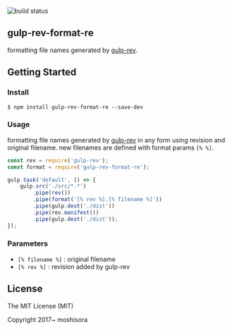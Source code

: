 ![build status](https://github.com/moshisora/gulp-rev-format-re/workflows/Node.js%20CI/badge.svg)

## gulp-rev-format-re

formatting file names generated by [gulp-rev](https://github.com/sindresorhus/gulp-rev).

## Getting Started

### Install

```
$ npm install gulp-rev-format-re --save-dev
```

### Usage

formatting file names generated by [gulp-rev](https://github.com/sindresorhus/gulp-rev) in any form using revision and original filename. new filenames are defined with format params `[% %]`.

```javascript
const rev = require('gulp-rev');
const format = require('gulp-rev-format-re');

gulp.task('default', () => {
    gulp.src('./src/*.*')
        .pipe(rev())
        .pipe(format('[% rev %].[% filename %]'))
        .pipe(gulp.dest('./dist'))
        .pipe(rev.manifest())
        .pipe(gulp.dest('./dist'));
});
```
### Parameters

* `[% filename %]` : original filename
* `[% rev %]` : revision added by gulp-rev


## License

The MIT License (MIT)

Copyright 2017~ moshisora
